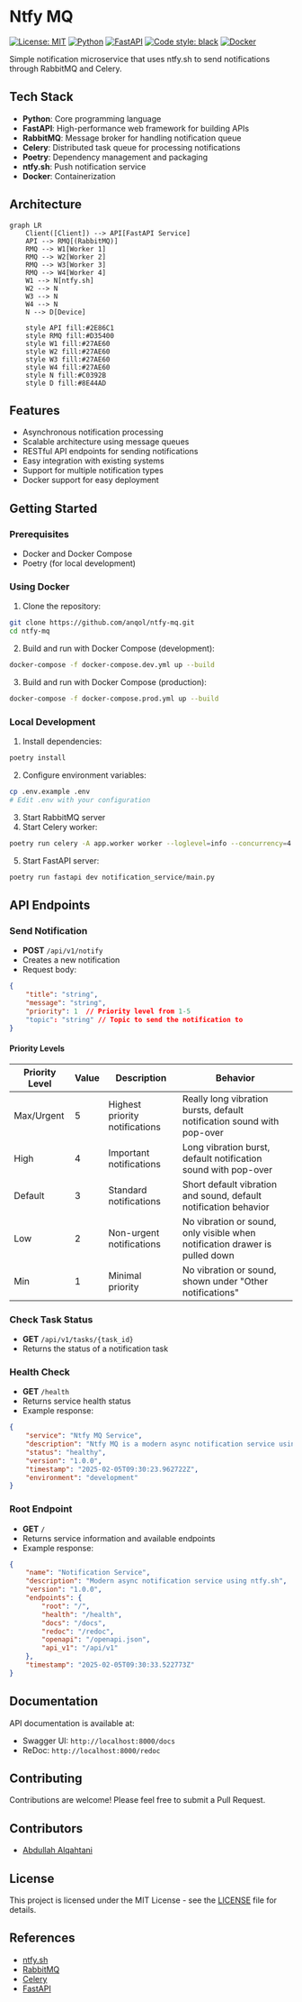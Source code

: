 # Ntfy MQ 

[![License: MIT](https://img.shields.io/badge/License-MIT-yellow.svg)](https://opensource.org/licenses/MIT)
[![Python](https://img.shields.io/badge/python-3.13+-blue.svg)](https://www.python.org/downloads/)
[![FastAPI](https://img.shields.io/badge/FastAPI-0.115.8+-green.svg)](https://fastapi.tiangolo.com)
[![Code style: black](https://img.shields.io/badge/code%20style-black-000000.svg)](https://github.com/psf/black)
[![Docker](https://img.shields.io/badge/docker-%230db7ed.svg?logo=docker&logoColor=white)](https://www.docker.com/)

Simple notification microservice that uses ntfy.sh to send notifications through RabbitMQ and Celery.

## Tech Stack

- **Python**: Core programming language
- **FastAPI**: High-performance web framework for building APIs
- **RabbitMQ**: Message broker for handling notification queue
- **Celery**: Distributed task queue for processing notifications
- **Poetry**: Dependency management and packaging
- **ntfy.sh**: Push notification service
- **Docker**: Containerization

## Architecture

```mermaid
graph LR
    Client([Client]) --> API[FastAPI Service]
    API --> RMQ[(RabbitMQ)]
    RMQ --> W1[Worker 1]
    RMQ --> W2[Worker 2]
    RMQ --> W3[Worker 3]
    RMQ --> W4[Worker 4]
    W1 --> N[ntfy.sh]
    W2 --> N
    W3 --> N
    W4 --> N
    N --> D[Device]
    
    style API fill:#2E86C1
    style RMQ fill:#D35400
    style W1 fill:#27AE60
    style W2 fill:#27AE60
    style W3 fill:#27AE60
    style W4 fill:#27AE60
    style N fill:#C0392B
    style D fill:#8E44AD
```

## Features

- Asynchronous notification processing
- Scalable architecture using message queues
- RESTful API endpoints for sending notifications
- Easy integration with existing systems
- Support for multiple notification types
- Docker support for easy deployment

## Getting Started

### Prerequisites

- Docker and Docker Compose
- Poetry (for local development)

### Using Docker

1. Clone the repository:
```bash
git clone https://github.com/anqol/ntfy-mq.git
cd ntfy-mq
```

2. Build and run with Docker Compose (development):
```bash
docker-compose -f docker-compose.dev.yml up --build
```

3. Build and run with Docker Compose (production):
```bash
docker-compose -f docker-compose.prod.yml up --build
```

### Local Development

1. Install dependencies:
```bash
poetry install
```

2. Configure environment variables:
```bash
cp .env.example .env
# Edit .env with your configuration
```

3. Start RabbitMQ server
4. Start Celery worker:
```bash
poetry run celery -A app.worker worker --loglevel=info --concurrency=4
```

5. Start FastAPI server:
```bash
poetry run fastapi dev notification_service/main.py
```

## API Endpoints

### Send Notification
- **POST** `/api/v1/notify`
- Creates a new notification
- Request body:
```json
{
    "title": "string",
    "message": "string",
    "priority": 1  // Priority level from 1-5
    "topic": "string" // Topic to send the notification to
}
```

#### Priority Levels
| Priority Level | Value | Description | Behavior |
|---------------|-------|-------------|-----------|
| Max/Urgent | 5 | Highest priority notifications | Really long vibration bursts, default notification sound with pop-over |
| High | 4 | Important notifications | Long vibration burst, default notification sound with pop-over |
| Default | 3 | Standard notifications | Short default vibration and sound, default notification behavior |
| Low | 2 | Non-urgent notifications | No vibration or sound, only visible when notification drawer is pulled down |
| Min | 1 | Minimal priority | No vibration or sound, shown under "Other notifications" |

### Check Task Status
- **GET** `/api/v1/tasks/{task_id}`
- Returns the status of a notification task

### Health Check
- **GET** `/health`
- Returns service health status
- Example response:
```json
{
    "service": "Ntfy MQ Service",
    "description": "Ntfy MQ is a modern async notification service using ntfy.sh through RabbitMQ and Celery",
    "status": "healthy",
    "version": "1.0.0",
    "timestamp": "2025-02-05T09:30:23.962722Z",
    "environment": "development"
}
```
### Root Endpoint
- **GET** `/`
- Returns service information and available endpoints
- Example response:
```json
{
    "name": "Notification Service",
    "description": "Modern async notification service using ntfy.sh",
    "version": "1.0.0",
    "endpoints": {
        "root": "/",
        "health": "/health", 
        "docs": "/docs",
        "redoc": "/redoc",
        "openapi": "/openapi.json",
        "api_v1": "/api/v1"
    },
    "timestamp": "2025-02-05T09:30:33.522773Z"
}
```

## Documentation

API documentation is available at:
- Swagger UI: `http://localhost:8000/docs`
- ReDoc: `http://localhost:8000/redoc`

## Contributing

Contributions are welcome! Please feel free to submit a Pull Request.

## Contributors

- [Abdullah Alqahtani](https://github.com/anqorithm)

## License

This project is licensed under the MIT License - see the [LICENSE](LICENSE) file for details.

## References

- [ntfy.sh](https://ntfy.sh)
- [RabbitMQ](https://www.rabbitmq.com)
- [Celery](https://docs.celeryq.dev)
- [FastAPI](https://fastapi.tiangolo.com)

